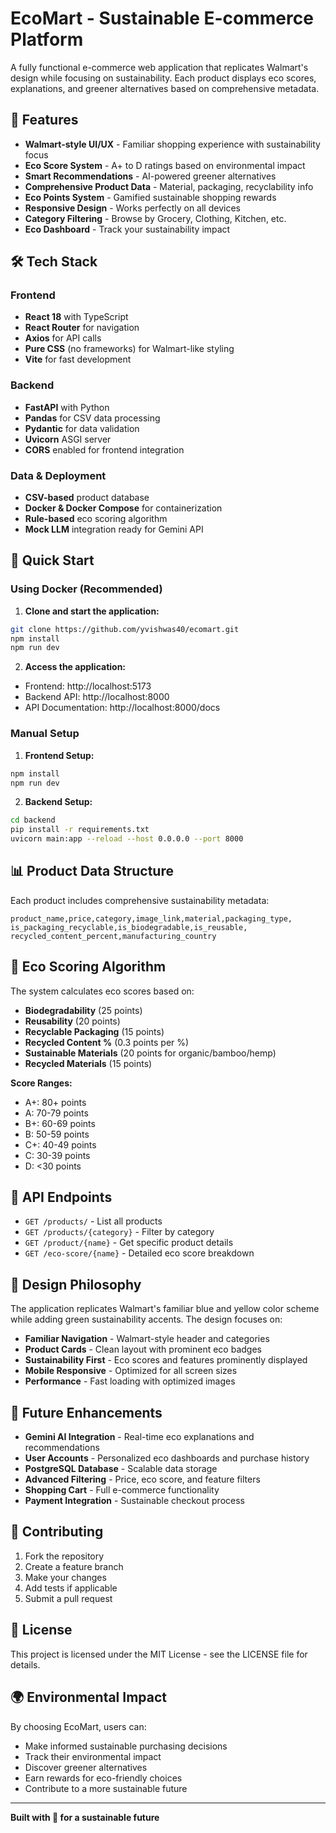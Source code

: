 # EcoMart - Sustainable E-commerce Platform

A fully functional e-commerce web application that replicates Walmart's design while focusing on sustainability. Each product displays eco scores, explanations, and greener alternatives based on comprehensive metadata.

## 🌱 Features

- **Walmart-style UI/UX** - Familiar shopping experience with sustainability focus
- **Eco Score System** - A+ to D ratings based on environmental impact
- **Smart Recommendations** - AI-powered greener alternatives
- **Comprehensive Product Data** - Material, packaging, recyclability info
- **Eco Points System** - Gamified sustainable shopping rewards
- **Responsive Design** - Works perfectly on all devices
- **Category Filtering** - Browse by Grocery, Clothing, Kitchen, etc.
- **Eco Dashboard** - Track your sustainability impact

## 🛠️ Tech Stack

### Frontend
- **React 18** with TypeScript
- **React Router** for navigation
- **Axios** for API calls
- **Pure CSS** (no frameworks) for Walmart-like styling
- **Vite** for fast development

### Backend
- **FastAPI** with Python
- **Pandas** for CSV data processing
- **Pydantic** for data validation
- **Uvicorn** ASGI server
- **CORS** enabled for frontend integration

### Data & Deployment
- **CSV-based** product database
- **Docker & Docker Compose** for containerization
- **Rule-based** eco scoring algorithm
- **Mock LLM** integration ready for Gemini API

## 🚀 Quick Start

### Using Docker (Recommended)

1. **Clone and start the application:**
```bash
git clone https://github.com/yvishwas40/ecomart.git
npm install
npm run dev
```

2. **Access the application:**
- Frontend: http://localhost:5173
- Backend API: http://localhost:8000
- API Documentation: http://localhost:8000/docs

### Manual Setup

1. **Frontend Setup:**
```bash
npm install
npm run dev
```

2. **Backend Setup:**
```bash
cd backend
pip install -r requirements.txt
uvicorn main:app --reload --host 0.0.0.0 --port 8000
```

## 📊 Product Data Structure

Each product includes comprehensive sustainability metadata:

```csv
product_name,price,category,image_link,material,packaging_type,
is_packaging_recyclable,is_biodegradable,is_reusable,
recycled_content_percent,manufacturing_country
```

## 🎯 Eco Scoring Algorithm

The system calculates eco scores based on:

- **Biodegradability** (25 points)
- **Reusability** (20 points) 
- **Recyclable Packaging** (15 points)
- **Recycled Content %** (0.3 points per %)
- **Sustainable Materials** (20 points for organic/bamboo/hemp)
- **Recycled Materials** (15 points)

**Score Ranges:**
- A+: 80+ points
- A: 70-79 points
- B+: 60-69 points
- B: 50-59 points
- C+: 40-49 points
- C: 30-39 points
- D: <30 points

## 🌿 API Endpoints

- `GET /products/` - List all products
- `GET /products/{category}` - Filter by category
- `GET /product/{name}` - Get specific product details
- `GET /eco-score/{name}` - Detailed eco score breakdown

## 🎨 Design Philosophy

The application replicates Walmart's familiar blue and yellow color scheme while adding green sustainability accents. The design focuses on:

- **Familiar Navigation** - Walmart-style header and categories
- **Product Cards** - Clean layout with prominent eco badges
- **Sustainability First** - Eco scores and features prominently displayed
- **Mobile Responsive** - Optimized for all screen sizes
- **Performance** - Fast loading with optimized images

## 🔮 Future Enhancements

- **Gemini AI Integration** - Real-time eco explanations and recommendations
- **User Accounts** - Personalized eco dashboards and purchase history
- **PostgreSQL Database** - Scalable data storage
- **Advanced Filtering** - Price, eco score, and feature filters
- **Shopping Cart** - Full e-commerce functionality
- **Payment Integration** - Sustainable checkout process

## 🤝 Contributing

1. Fork the repository
2. Create a feature branch
3. Make your changes
4. Add tests if applicable
5. Submit a pull request

## 📄 License

This project is licensed under the MIT License - see the LICENSE file for details.

## 🌍 Environmental Impact

By choosing EcoMart, users can:
- Make informed sustainable purchasing decisions
- Track their environmental impact
- Discover greener alternatives
- Earn rewards for eco-friendly choices
- Contribute to a more sustainable future

---

**Built with 💚 for a sustainable future**
